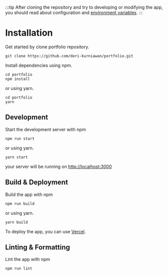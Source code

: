 :::tip
After cloning the repository and try to developing or modifying the app, you should read about configuration and [environment variables](./configuration).
:::

# Installation

Get started by clone portfolio repository.

```
git clone https://github.com/deri-kurniawan/portfolio.git
```

Install dependencies using npm.

```
cd portfolio
npm install
```

or using yarn.

```
cd portfolio
yarn
```

## Development

Start the development server with npm

```
npm run start
```

or using yarn.

```
yarn start
```

your server will be running on [http://localhost:3000](http://localhost:3000)

## Build & Deployment

Build the app with npm

```
npm run build
```

or using yarn.

```
yarn build
```

To deploy the app, you can use [Vercel](https://vercel.com/).

## Linting & Formatting

Lint the app with npm

```
npm run lint
```
